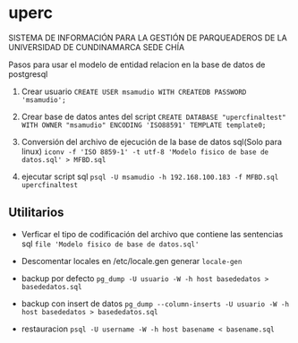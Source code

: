 # uperc
SISTEMA DE INFORMACIÓN PARA LA GESTIÓN DE PARQUEADEROS DE LA UNIVERSIDAD DE CUNDINAMARCA SEDE CHÍA



Pasos para usar el modelo de entidad relacion en  la base de datos de postgresql

1. Crear usuario
`CREATE USER msamudio WITH CREATEDB PASSWORD 'msamudio';`

2. Crear base de datos antes del script
`CREATE DATABASE "upercfinaltest"
    WITH OWNER "msamudio" ENCODING 'ISO88591'
    TEMPLATE template0;`
    
3.  Conversión del archivo de ejecución de la base de datos sql(Solo para linux)
`iconv -f 'ISO 8859-1' -t utf-8 'Modelo fisico de base de datos.sql' > MFBD.sql`

4. ejecutar script sql
`psql -U msamudio -h 192.168.100.183 -f MFBD.sql upercfinaltest`


## Utilitarios

* Verficar el tipo de codificación del archivo que contiene las sentencias sql
`file 'Modelo fisico de base de datos.sql'` 

* Descomentar locales en /etc/locale.gen
generar `locale-gen`

* backup por defecto
`pg_dump -U usuario -W -h host basededatos > basededatos.sql`

* backup con insert de datos
`pg_dump --column-inserts -U usuario -W -h host basededatos > basededatos.sql`

* restauracion
`psql -U username -W -h host basename < basename.sql`
